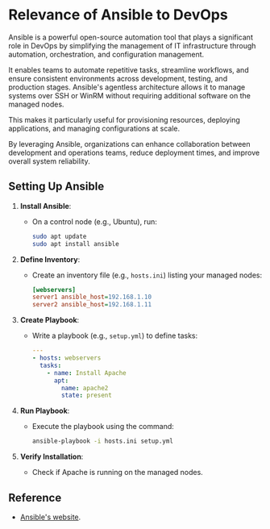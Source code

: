 # Relevance of Ansible to DevOps

Ansible is a powerful open-source automation tool that plays a significant role in DevOps by simplifying the management of IT infrastructure through automation, orchestration, and configuration management.

It enables teams to automate repetitive tasks, streamline workflows, and ensure consistent environments across development, testing, and production stages. Ansible's agentless architecture allows it to manage systems over SSH or WinRM without requiring additional software on the managed nodes. 

This makes it particularly useful for provisioning resources, deploying applications, and managing configurations at scale. 

By leveraging Ansible, organizations can enhance collaboration between development and operations teams, reduce deployment times, and improve overall system reliability.

## Setting Up Ansible

1. **Install Ansible**:
   - On a control node (e.g., Ubuntu), run:
     ```bash
     sudo apt update
     sudo apt install ansible
     ```

2. **Define Inventory**:
   - Create an inventory file (e.g., `hosts.ini`) listing your managed nodes:
     ```ini
     [webservers]
     server1 ansible_host=192.168.1.10
     server2 ansible_host=192.168.1.11
     ```

3. **Create Playbook**:
   - Write a playbook (e.g., `setup.yml`) to define tasks:
     ```yaml
     ---
     - hosts: webservers
       tasks:
         - name: Install Apache
           apt:
             name: apache2
             state: present
     ```

4. **Run Playbook**:
   - Execute the playbook using the command:
     ```bash
     ansible-playbook -i hosts.ini setup.yml
     ```

5. **Verify Installation**:
   - Check if Apache is running on the managed nodes.


## Reference
- [Ansible's website](https://docs.ansible.com/ansible/latest/index.html).